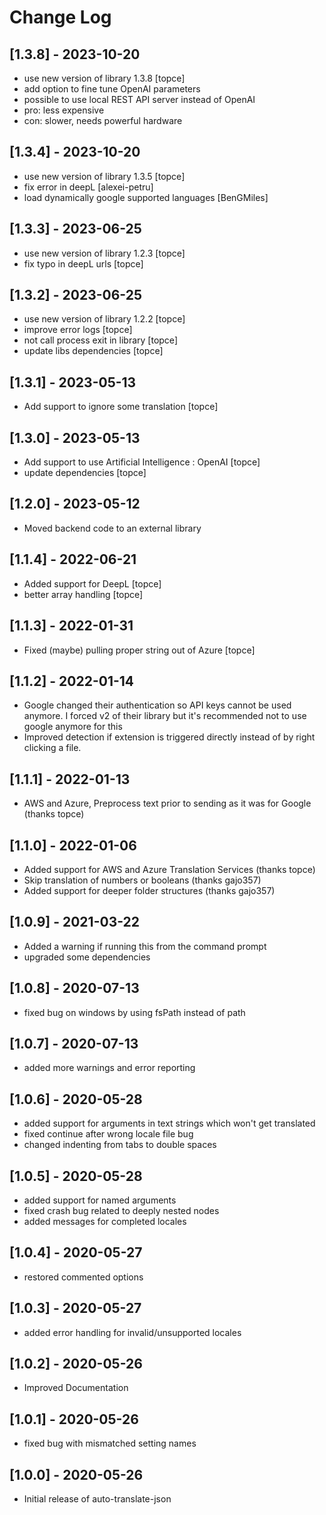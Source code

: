 # Change Log

## [1.3.8] - 2023-10-20

- use new version of library 1.3.8 [topce]
- add option to fine tune OpenAI parameters
- possible to use local REST API server instead of OpenAI
- pro: less expensive
- con: slower, needs powerful hardware

## [1.3.4] - 2023-10-20

- use new version of library 1.3.5 [topce]
- fix error in  deepL  [alexei-petru]
- load dynamically google supported languages [BenGMiles] 

## [1.3.3] - 2023-06-25

- use new version of library 1.2.3 [topce]
- fix typo in deepL urls [topce] 

## [1.3.2] - 2023-06-25

- use new version of library 1.2.2 [topce]
- improve error logs [topce] 
- not call process exit in library [topce]
- update libs dependencies [topce]

## [1.3.1] - 2023-05-13

- Add support to ignore some translation [topce]

## [1.3.0] - 2023-05-13

- Add support to use Artificial Intelligence : OpenAI [topce]
- update dependencies [topce]

## [1.2.0] - 2023-05-12

- Moved backend code to an external library
## [1.1.4] - 2022-06-21

- Added support for DeepL [topce]
- better array handling [topce]

## [1.1.3] - 2022-01-31

- Fixed (maybe) pulling proper string out of Azure [topce]

## [1.1.2] - 2022-01-14

- Google changed their authentication so API keys cannot be used anymore. I forced v2 of their library but it's recommended not to use google anymore for this
- Improved detection if extension is triggered directly instead of by right clicking a file.

## [1.1.1] - 2022-01-13

- AWS and Azure, Preprocess text prior to sending as it was for Google (thanks topce)

## [1.1.0] - 2022-01-06

- Added support for AWS and Azure Translation Services (thanks topce)
- Skip translation of numbers or booleans (thanks gajo357)
- Added support for deeper folder structures (thanks gajo357)

## [1.0.9] - 2021-03-22

- Added a warning if running this from the command prompt
- upgraded some dependencies

## [1.0.8] - 2020-07-13

- fixed bug on windows by using fsPath instead of path

## [1.0.7] - 2020-07-13

- added more warnings and error reporting

## [1.0.6] - 2020-05-28

- added support for arguments in text strings which won't get translated
- fixed continue after wrong locale file bug
- changed indenting from tabs to double spaces

## [1.0.5] - 2020-05-28

- added support for named arguments
- fixed crash bug related to deeply nested nodes
- added messages for completed locales

## [1.0.4] - 2020-05-27

- restored commented options

## [1.0.3] - 2020-05-27

- added error handling for invalid/unsupported locales

## [1.0.2] - 2020-05-26

- Improved Documentation

## [1.0.1] - 2020-05-26

- fixed bug with mismatched setting names

## [1.0.0] - 2020-05-26

- Initial release of auto-translate-json
